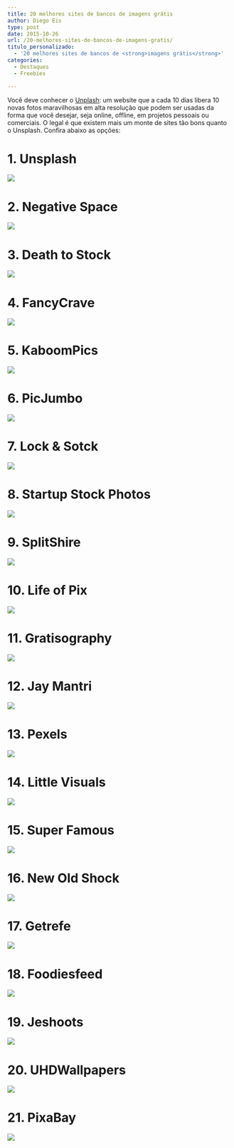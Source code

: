 ```yaml
---
title: 20 melhores sites de bancos de imagens grátis
author: Diego Eis
type: post
date: 2015-10-26
url: /20-melhores-sites-de-bancos-de-imagens-gratis/
titulo_personalizado:
  - '20 melhores sites de bancos de <strong>imagens grátis</strong>'
categories:
  - Destaques
  - Freebies

---
```

Você deve conhecer o [Unplash][1]: um website que a cada 10 dias libera 10 novas fotos maravilhosas em alta resolução que podem ser usadas da forma que você desejar, seja online, offline, em projetos pessoais ou comerciais. O legal é que existem mais um monte de sites tão bons quanto o Unsplash. Confira abaixo as opções:

# 1. Unsplash

[<img style="max-width: 600px;" src="https://images.unsplash.com/photo-1442406964439-e46ab8eff7c4?fit=crop&#038;fm=jpg" />][2]

# 2. Negative Space

[<img style="max-width: 600px;" src="http://tableless.com.br/uploads/2015/10/lucho-65.jpg" />][3]

# 3. Death to Stock

[<img style="max-width: 600px;" src="http://deathtothestockphoto.com/uploads/Death_to_stock_photography_Vibrant-10-of-10.jpg" />][4]

# 4. FancyCrave

[<img style="max-width: 600px;" src="http://40.media.tumblr.com/7ae5ec1789f201c84a870c24172df382/tumblr_norx4t4Jfx1ted1sho1_1280.jpg" />][5] 

# 5. KaboomPics

[<img style="max-width: 600px;" src="http://kaboompics.com/files/upload/o_19k235hjc1oam1ebq14momunq687_new.jpg" />][6]

# 6. PicJumbo

[<img style="max-width: 600px;" src="https://picjumbo.imgix.net/HNCK9421.jpg?q=40&#038;w=1650&#038;sharp=30" />][7]

# 7. Lock & Sotck

[<img style="max-width: 600px;" src="http://i0.wp.com/lockandstockphotos.com/uploads/2015/09/IMG_1834.jpg?resize=656%2C438" />][8]

# 8. Startup Stock Photos

[<img style="max-width: 600px;" src="http://41.media.tumblr.com/abdb209f1ba6f7729636d5ac4e3a6d47/tumblr_nqx8yumAGD1tubinno1_1280.jpg" />][9]

# 9. SplitShire

[<img style="max-width: 600px;" src="https://photos-1.dropbox.com/t/2/AABIg6loJfRmDWLAesh0cfBbbi4PBKsYIkv0p0ojD0X6kA/12/300328033/jpeg/32x32/1/1445313600/0/2/SplitShire-8304.jpg/COHImo8BIAEgAiADIAUgBygCKAc/Nx3Puvf0jHg2sP_pZO4x2LBMsujvrZOs8mVdECSD8j0?size=2048x1536&#038;size_mode=2" />][10]

# 10. Life of Pix

[<img style="max-width: 600px;" src="http://cdn2.hubspot.net/hub/53/file-2455902655-jpg/Life-of-Pix.jpg?t=1445306066838&#038;width=669" />][11]

# 11. Gratisography

[<img style="max-width: 600px;" src="http://www.gratisography.com/pictures/243_1.jpg" />][12]

# 12. Jay Mantri

[<img style="max-width: 600px;" src="http://41.media.tumblr.com/76e0830e214ebdef7cead2769697035e/tumblr_nsoc5ikBbb1qfirfao1_1280.jpg" />][13]

# 13. Pexels

[<img style="max-width: 600px;" src="https://static.pexels.com/photos/11392/pexels-photo-11392-large.jpeg" />][14]

# 14. Little Visuals

[<img style="max-width: 600px;" src="http://41.media.tumblr.com/015a96c40e2f80a56dacfbcbd3b197f0/tumblr_n1gayrieM81sdyj9lo1_1280.jpg" />][15]

# 15. Super Famous

[<img style="max-width: 600px;" src="http://payload337.cargocollective.com/1/17/574234/9042465/DSC_1007_1250.JPG" />][16]

# 16. New Old Shock

[<img style="max-width: 600px;" src="http://36.media.tumblr.com/7997b02f0dd35b2fcef1faecaa9cc997/tumblr_nvup8lfZA21sfie3io1_1280.jpg" />][17]

# 17. Getrefe

[<img style="max-width: 600px;" src="http://40.media.tumblr.com/faec718628501e1a3712f107e13a8d21/tumblr_nvxsohGoIB1slhhf0o1_1280.jpg" />][18]

# 18. Foodiesfeed

[<img style="max-width: 600px;" src="http://tableless.com.br/uploads/2015/10/foodiesfeed.jpg" />][19]

# 19. Jeshoots

[<img style="max-width: 600px;" src="http://jeshoots.com/uploads/2015/10/IMG_2603b-773x515.jpg" />][20]

# 20. UHDWallpapers

[<img style="max-width: 600px;" src="https://4.bp.blogspot.com/-zDVbBavjDEk/U5c1IJyMfgI/AAAAAAAA9f4/KzCPs2p4JPk/s0/Spinning+the+light+at+sunset_image.jpg" />][21]

# 21. PixaBay

[<img style="max-width: 600px;" src="http://tableless.com.br/uploads/2015/10/pixabay.jpg" />][22]

 [1]: https://unsplash.com
 [2]: http://unsplash.com/
 [3]: http://negativespace.co
 [4]: http://deathtothestockphoto.com
 [5]: http://fancycrave.com
 [6]: http://kaboompics.com/
 [7]: https://picjumbo.com
 [8]: http://lockandstockphotos.com
 [9]: http://startupstockphotos.com
 [10]: http://www.splitshire.com
 [11]: http://www.lifeofpix.com/
 [12]: http://www.gratisography.com
 [13]: http://jaymantri.com
 [14]: https://www.pexels.com
 [15]: http://littlevisuals.co
 [16]: http://images.superfamous.com
 [17]: http://nos.twnsnd.co
 [18]: http://getrefe.tumblr.com
 [19]: http://foodiesfeed.com/
 [20]: http://jeshoots.com/
 [21]: http://www.uhdwallpapers.org/p/creative-commons-images.html
 [22]: https://pixabay.com/